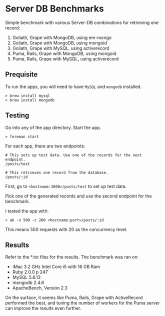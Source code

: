 # Server DB Benchmarks

Simple benchmark with various Server-DB combinations for retrieving one record:

1. Goliath, Grape with MongoDB, using em-mongo
2. Goliath, Grape with MongoDB, using mongoid
3. Goliath, Grape with MySQL, using activerecord
4. Puma, Rails, Grape with MongoDB, using mongoid
5. Puma, Rails, Grape with MySQL, using activerecord

## Prequisite

To run the apps, you will need to have `MySQL` and `mongodb` installed.

    > brew install mysql
    > brew install mongodb

## Testing

Go into any of the app directory. Start the app.

    > foreman start

For each app, there are two endpoints:

    # This sets up test data. Use one of the records for the next endpoint.
    /posts/test

    # This retrieves one record from the database.
    /posts/:id

First, go to `<hostname:3000>/posts/test` to set up test data.

Pick one of the generated records and use the second endpoint for the benchmark.

I tested the app with:

    > ab -n 500 -c 200 <hostname:port>/posts/:id

This means 500 requests with 20 as the concurrency level.

## Results

Refer to the *.txt files for the results. The benchmark was ran on:

- iMac 3.2 GHz Intel Core i5 with 16 GB Ram
- Ruby 2.0.0 p 247
- MySQL 5.6.13
- mongodb 2.4.6
- ApacheBench, Version 2.3

On the surface, it seems like Puma, Rails, Grape with ActiveRecord performed the best,
and tuning the number of workers for the Puma server can improve the results even further.
